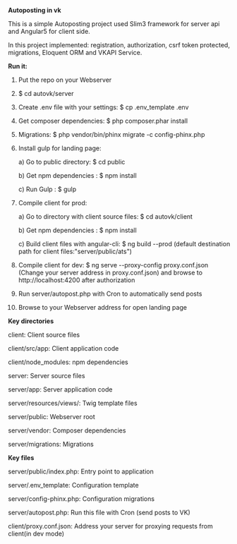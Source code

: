 **Autoposting in vk**

This is a simple Autoposting project used Slim3 framework for server api and Angular5 for client side.

In this project implemented: registration, authorization, csrf token protected, migrations, Eloquent ORM and VKAPI Service.

**Run it:**

1) Put the repo on your Webserver

2) $ cd autovk/server

3) Create .env file with your settings: $ cp .env_template .env

4) Get composer dependencies: $ php composer.phar install

5) Migrations: $ php vendor/bin/phinx migrate -c config-phinx.php

6) Install gulp for landing page:

    a) Go to public directory: $ cd public
    
    b) Get npm dependencies : $ npm install
    
    c) Run Gulp : $ gulp
    
7) Compile client for prod:

    a) Go to directory with client source files: $ cd autovk/client 
    
    b) Get npm dependencies : $ npm install
    
    c) Build client files with angular-cli: $ ng build --prod (default destination path for client files:"server/public/ats")
    
8) Compile client for dev: $ ng serve --proxy-config proxy.conf.json (Change your server address in proxy.conf.json) and browse to http://localhost:4200 after authorization


9) Run server/autopost.php with Сron to automatically send posts

10) Browse to your Webserver address for open landing page

**Key directories**

client: Client source files

client/src/app: Client application code

client/node_modules: npm dependencies

server: Server source files

server/app: Server application code

server/resources/views/: Twig template files

server/public: Webserver root

server/vendor: Composer dependencies

server/migrations: Migrations

**Key files**

server/public/index.php: Entry point to application

server/.env_template: Configuration template

server/config-phinx.php: Configuration migrations

server/autopost.php: Run this file with Cron (send posts to VK)

client/proxy.conf.json: Address your server for proxying requests from client(in dev mode)
